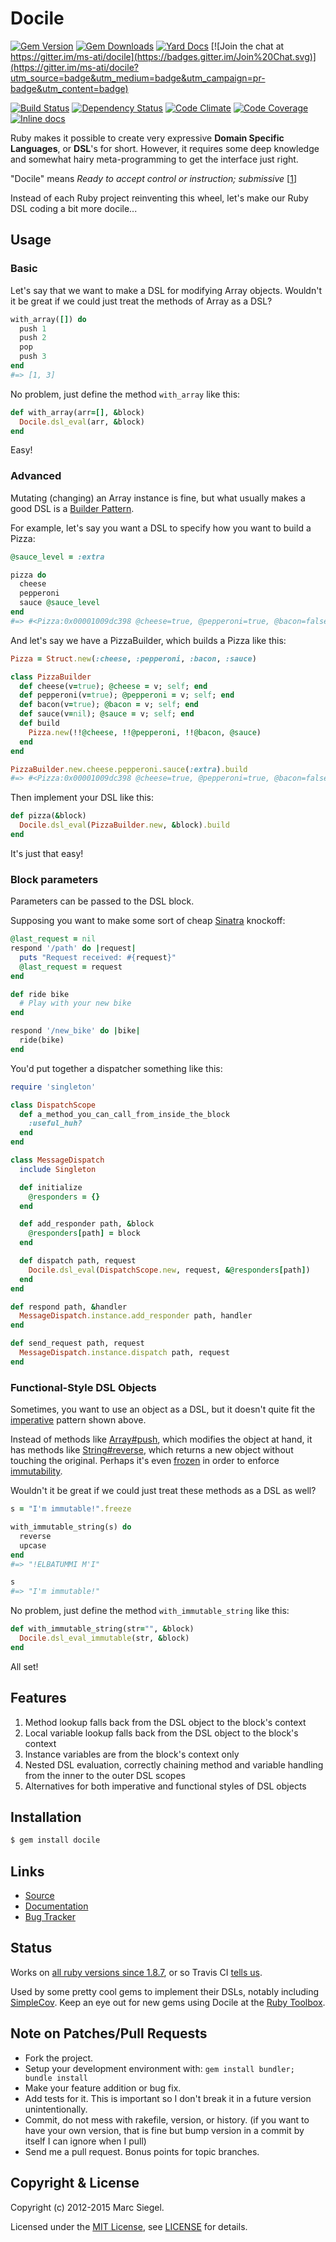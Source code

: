 # Docile

[![Gem Version](https://img.shields.io/gem/v/docile.svg)](https://rubygems.org/gems/docile)
[![Gem Downloads](https://img.shields.io/gem/dt/docile.svg)](https://rubygems.org/gems/docile)
[![Yard Docs](http://img.shields.io/badge/yard-docs-blue.svg)](http://rubydoc.info/github/ms-ati/docile)
[![Join the chat at https://gitter.im/ms-ati/docile](https://badges.gitter.im/Join%20Chat.svg)](https://gitter.im/ms-ati/docile?utm_source=badge&utm_medium=badge&utm_campaign=pr-badge&utm_content=badge)

[![Build Status](https://img.shields.io/travis/ms-ati/docile.svg)](https://travis-ci.org/ms-ati/docile)
[![Dependency Status](https://gemnasium.com/ms-ati/docile.png)](https://gemnasium.com/ms-ati/docile)
[![Code Climate](https://img.shields.io/codeclimate/github/ms-ati/docile.svg)](https://codeclimate.com/github/ms-ati/docile)
[![Code Coverage](https://img.shields.io/codecov/c/github/ms-ati/docile.svg)](https://codecov.io/github/ms-ati/docile)
[![Inline docs](http://inch-ci.org/github/ms-ati/docile.png)](http://inch-ci.org/github/ms-ati/docile)


Ruby makes it possible to create very expressive **Domain Specific
Languages**, or **DSL**'s for short. However, it requires some deep knowledge and
somewhat hairy meta-programming to get the interface just right.

"Docile" means *Ready to accept control or instruction; submissive* [[1]]

Instead of each Ruby project reinventing this wheel, let's make our Ruby DSL
coding a bit more docile...

[1]: http://www.google.com/search?q=docile+definition   "Google"

## Usage

### Basic

Let's say that we want to make a DSL for modifying Array objects.
Wouldn't it be great if we could just treat the methods of Array as a DSL?

```ruby
with_array([]) do
  push 1
  push 2
  pop
  push 3
end
#=> [1, 3]
```

No problem, just define the method `with_array` like this:

```ruby
def with_array(arr=[], &block)
  Docile.dsl_eval(arr, &block)
end
```

Easy!

### Advanced

Mutating (changing) an Array instance is fine, but what usually makes a good DSL is a [Builder Pattern][2].

For example, let's say you want a DSL to specify how you want to build a Pizza:

```ruby
@sauce_level = :extra

pizza do
  cheese
  pepperoni
  sauce @sauce_level
end
#=> #<Pizza:0x00001009dc398 @cheese=true, @pepperoni=true, @bacon=false, @sauce=:extra>
```

And let's say we have a PizzaBuilder, which builds a Pizza like this:

```ruby
Pizza = Struct.new(:cheese, :pepperoni, :bacon, :sauce)

class PizzaBuilder
  def cheese(v=true); @cheese = v; self; end
  def pepperoni(v=true); @pepperoni = v; self; end
  def bacon(v=true); @bacon = v; self; end
  def sauce(v=nil); @sauce = v; self; end
  def build
    Pizza.new(!!@cheese, !!@pepperoni, !!@bacon, @sauce)
  end
end

PizzaBuilder.new.cheese.pepperoni.sauce(:extra).build
#=> #<Pizza:0x00001009dc398 @cheese=true, @pepperoni=true, @bacon=false, @sauce=:extra>
```

Then implement your DSL like this:

``` ruby
def pizza(&block)
  Docile.dsl_eval(PizzaBuilder.new, &block).build
end
```

It's just that easy!

[2]: http://stackoverflow.com/questions/328496/when-would-you-use-the-builder-pattern  "Builder Pattern"

### Block parameters

Parameters can be passed to the DSL block.

Supposing you want to make some sort of cheap [Sinatra][3] knockoff:

```ruby
@last_request = nil
respond '/path' do |request|
  puts "Request received: #{request}"
  @last_request = request
end

def ride bike
  # Play with your new bike
end

respond '/new_bike' do |bike|
  ride(bike)
end
```

You'd put together a dispatcher something like this:

```ruby
require 'singleton'

class DispatchScope
  def a_method_you_can_call_from_inside_the_block
    :useful_huh?
  end
end

class MessageDispatch
  include Singleton

  def initialize
    @responders = {}
  end

  def add_responder path, &block
    @responders[path] = block
  end

  def dispatch path, request
    Docile.dsl_eval(DispatchScope.new, request, &@responders[path])
  end
end

def respond path, &handler
  MessageDispatch.instance.add_responder path, handler
end

def send_request path, request
  MessageDispatch.instance.dispatch path, request
end
```

[3]: http://www.sinatrarb.com "Sinatra"

### Functional-Style DSL Objects

Sometimes, you want to use an object as a DSL, but it doesn't quite fit the
[imperative](http://en.wikipedia.org/wiki/Imperative_programming) pattern shown
above.

Instead of methods like
[Array#push](http://www.ruby-doc.org/core-2.0/Array.html#method-i-push), which
modifies the object at hand, it has methods like
[String#reverse](http://www.ruby-doc.org/core-2.0/String.html#method-i-reverse),
which returns a new object without touching the original. Perhaps it's even
[frozen](http://www.ruby-doc.org/core-2.0/Object.html#method-i-freeze) in
order to enforce [immutability](http://en.wikipedia.org/wiki/Immutable_object).

Wouldn't it be great if we could just treat these methods as a DSL as well?

```ruby
s = "I'm immutable!".freeze

with_immutable_string(s) do
  reverse
  upcase
end
#=> "!ELBATUMMI M'I"

s
#=> "I'm immutable!"
```

No problem, just define the method `with_immutable_string` like this:

```ruby
def with_immutable_string(str="", &block)
  Docile.dsl_eval_immutable(str, &block)
end
```

All set!

## Features

  1.  Method lookup falls back from the DSL object to the block's context
  2.  Local variable lookup falls back from the DSL object to the block's
        context
  3.  Instance variables are from the block's context only
  4.  Nested DSL evaluation, correctly chaining method and variable handling
        from the inner to the outer DSL scopes
  5.  Alternatives for both imperative and functional styles of DSL objects

## Installation

``` bash
$ gem install docile
```

## Links
* [Source](https://github.com/ms-ati/docile)
* [Documentation](http://rubydoc.info/gems/docile)
* [Bug Tracker](https://github.com/ms-ati/docile/issues)

## Status

Works on [all ruby versions since 1.8.7](https://github.com/ms-ati/docile/blob/master/.travis.yml), or so Travis CI [tells us](https://travis-ci.org/ms-ati/docile).

Used by some pretty cool gems to implement their DSLs, notably including [SimpleCov](https://github.com/colszowka/simplecov). Keep an eye out for new gems using Docile at the [Ruby Toolbox](https://www.ruby-toolbox.com/projects/docile).

## Note on Patches/Pull Requests

  * Fork the project.
  * Setup your development environment with:
      `gem install bundler; bundle install`
  * Make your feature addition or bug fix.
  * Add tests for it. This is important so I don't break it in a future version
      unintentionally.
  * Commit, do not mess with rakefile, version, or history.
      (if you want to have your own version, that is fine but bump version in a
      commit by itself I can ignore when I pull)
  * Send me a pull request. Bonus points for topic branches.

## Copyright & License

Copyright (c) 2012-2015 Marc Siegel.

Licensed under the [MIT License](http://choosealicense.com/licenses/mit/), see [LICENSE](LICENSE) for details.


